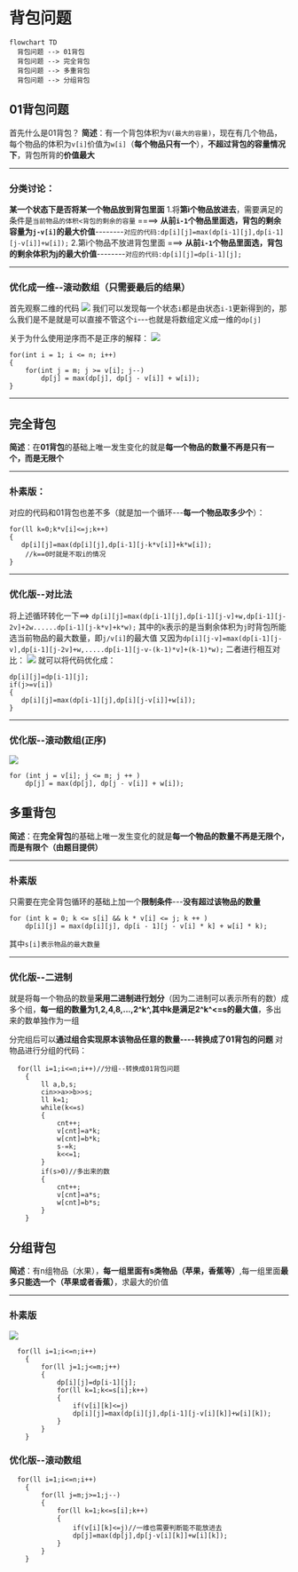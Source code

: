 # **背包问题**
```mermaid
flowchart TD 
  背包问题 --> 01背包
  背包问题 --> 完全背包
  背包问题 --> 多重背包
  背包问题 --> 分组背包
```
##  01背包问题
首先什么是01背包？
**简述**：有一个背包体积为`V(最大的容量)`，现在有几个物品，每个物品的体积为`v[i]`价值为`w[i]`（**每个物品只有一个**），**不超过背包的容量情况下**，背包所背的**价值最大**
<hr>

### 分类讨论：
**某一个状态下是否将某一个物品放到背包里面**
 1.将**第i个物品放进去**，需要满足的条件是`当前物品的体积<背包的剩余的容量`
 ====> **从前`i-1`个物品里面选，背包的剩余容量为`j-v[i]`的最大价值**--------`对应的代码:dp[i][j]=max(dp[i-1][j],dp[i-1][j-v[i]]+w[i]);`
 2.第i个物品不放进背包里面 ===> **从前`i-1`个物品里面选，背包的剩余体积为j的最大价值**--------`对应的代码:dp[i][j]=dp[i-1][j];`
 <hr>

### 优化成一维--滚动数组（只需要最后的结果）
首先观察二维的代码
![](https://www.fzpersonalweb.xyz/api/uploads/b66d7d53-0225-4c6b-bbd9-972420ca8c47_01背包.png)
我们可以发现每一个状态`i`都是由状态`i-1`更新得到的，那么我们是不是就是可以直接不管这个`i`---也就是将数组定义成一维的`dp[j]` 

关于为什么使用逆序而不是正序的解释：
![](https://www.fzpersonalweb.xyz/api/uploads/960b90b4-f3a8-421a-948e-e78a0d5846eb_01背包优化逆序解释.png)

```language
for(int i = 1; i <= n; i++)
{
    for(int j = m; j >= v[i]; j--)  
        dp[j] = max(dp[j], dp[j - v[i]] + w[i]);
} 
```
 <hr>

##  完全背包
**简述**：在**01背包**的基础上唯一发生变化的就是**每一个物品的数量不再是只有一个，而是无限个**
<hr>

### **朴素版：**
对应的代码和01背包也差不多（就是加一个循环---**每一个物品取多少个**）：
```language
for(ll k=0;k*v[i]<=j;k++)
{
   dp[i][j]=max(dp[i][j],dp[i-1][j-k*v[i]]+k*w[i]);
    //k==0时就是不取i的情况
}
```
<hr>

### **优化版--对比法**
将上述循环转化一下==>
`dp[i][j]=max(dp[i-1][j],dp[i-1][j-v]+w,dp[i-1][j-2v]+2w......dp[i-1][j-k*v]+k*w);`
其中的`k`表示的是当剩余体积为`j`时背包所能选当前物品的最大数量，即`j/v[i]`的最大值
又因为`dp[i][j-v]=max(dp[i-1][j-v],dp[i-1][j-2v]+w,.....dp[i-1][j-v-(k-1)*v]+(k-1)*w);`
二者进行相互对比：
![](https://www.fzpersonalweb.xyz/api/uploads/b4367797-d6df-4b6f-ae90-1fbe14ae3a2e_完全背包.png)
就可以将代码优化成：
```language
dp[i][j]=dp[i-1][j];
if(j>=v[i])
{
   dp[i][j]=max(dp[i-1][j],dp[i][j-v[i]]+w[i]);
}
```
<hr>

### **优化版--滚动数组(正序)**
![](https://www.fzpersonalweb.xyz/api/uploads/f5a6d45d-0251-417e-b487-ee0fede09396_完全背包正序.png)
```language
for (int j = v[i]; j <= m; j ++ )
    dp[j] = max(dp[j], dp[j - v[i]] + w[i]);
```



## 多重背包
**简述**：在**完全背包**的基础上唯一发生变化的就是**每一个物品的数量不再是无限个，而是有限个（由题目提供）**
<hr>

### **朴素版**
只需要在完全背包循环的基础上加一个**限制条件**---**没有超过该物品的数量**
```language
for (int k = 0; k <= s[i] && k * v[i] <= j; k ++ )
    dp[i][j] = max(dp[i][j], dp[i - 1][j - v[i] * k] + w[i] * k);
```
其中`s[i]表示物品的最大数量`
<hr>

### **优化版--二进制**
就是将每一个物品的数量**采用二进制进行划分**（因为二进制可以表示所有的数）成多个组，**每一组的数量为1,2,4,8,...,2^k^,其中k是满足2^k^<=s的最大值**，多出来的数单独作为一组

分完组后可以**通过组合实现原本该物品任意的数量----转换成了01背包的问题**
对物品进行分组的代码：
```language
  for(ll i=1;i<=n;i++)//分组--转换成01背包问题
    {
        ll a,b,s;
        cin>>a>>b>>s;
        ll k=1;
        while(k<=s)
        {
            cnt++;
            v[cnt]=a*k;
            w[cnt]=b*k;
            s-=k;
            k<<=1;
        } 
        if(s>0)//多出来的数
        {
            cnt++;
            v[cnt]=a*s;
            w[cnt]=b*s;
        }
    }
```
## 分组背包
**简述**：有n组物品（水果），**每一组里面有s类物品（苹果，香蕉等）**,每一组里面**最多只能选一个（苹果或者香蕉）**，求最大的价值
<hr>

### 朴素版
![](https://www.fzpersonalweb.xyz/api/uploads/dc4c4ead-f033-4195-a3cd-eb1ef832d075_分组背包.png)

```language
  for(ll i=1;i<=n;i++)
    {
        for(ll j=1;j<=m;j++)
        {
            dp[i][j]=dp[i-1][j];
            for(ll k=1;k<=s[i];k++)
            {
                if(v[i][k]<=j)
                dp[i][j]=max(dp[i][j],dp[i-1][j-v[i][k]]+w[i][k]);
            }
        }
    }
```
### 优化版--滚动数组
```language
  for(ll i=1;i<=n;i++)
    {
        for(ll j=m;j>=1;j--)
        {
            for(ll k=1;k<=s[i];k++)
            {
                if(v[i][k]<=j)//一维也需要判断能不能放进去
                dp[j]=max(dp[j],dp[j-v[i][k]]+w[i][k]);
            }
        }
    }
```